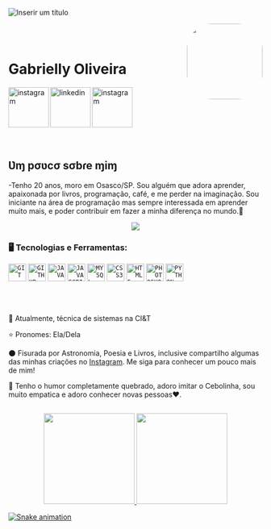 ![Inserir um título](https://user-images.githubusercontent.com/93413622/148422272-2d21eb15-2a46-468e-bc81-1dd1fe11bbce.png)

 <img align="right" height="150" style="border-radius:50px;" src= "https://user-images.githubusercontent.com/93413622/148433355-97933fc5-db4d-4e01-ae9f-e2879a7d5d21.gif">


</br>
</br>

<div dsplay="inline-block">
 
 <h1 align="left">Gabrielly Oliveira</h1>
 <a href="https://www.instagram.com/gabirosioliver/">
    <img align="left" width="80px" src="https://i.ibb.co/qkGSp1D/instagram.png" alt="instagram" style="vertical-align:top;">
  </a> 
  <a href="https://www.linkedin.com/in/gabriellymooliveira/">
    <img align="left" width="80px" src="https://i.ibb.co/RyZx12b/linkedin.png" alt="linkedin" style="vertical-align:top;">
  </a>
  <a href="https://www.instagram.com/ecrivain.alone/">
    <img width="80px" src="https://i.ibb.co/qkGSp1D/instagram.png" alt="instagram" style="vertical-align:top;">
  </a> 
</div>



</br>
</br>

## Ʋɱ pσʋcσ sσbɾe ɱiɱ

-Tenho 20 anos, moro em Osasco/SP. Sou alguém que adora aprender, apaixonada por livros, programação, café, e me perder na imaginação. Sou iniciante na área de programação mas sempre interessada em aprender muito mais, e poder contribuir em fazer a minha diferença no mundo.💙

<p align="center">
  <img src="https://c.tenor.com/VfBAVSmKaMoAAAAM/cebolinha-esse%C3%A9o-meu-jeitinho-cebolinha.gif">
</p>

### 🖥️ Tecnologias e Ferramentas: 
<code><img width="35px" src="https://cdn.jsdelivr.net/gh/devicons/devicon/icons/git/git-original.svg" title = "GIT"/></code>
<code><img width="35px" src="https://cdn.jsdelivr.net/gh/devicons/devicon/icons/github/github-original.svg" title = "GITHUB"/></code>
<code><img width="35px" src="https://cdn.jsdelivr.net/gh/devicons/devicon/icons/java/java-original.svg" title = "JAVA"/></code>
<code><img width="35px" src="https://cdn.jsdelivr.net/gh/devicons/devicon/icons/javascript/javascript-original.svg" title = "JAVASCRIPT"/></code>
<code><img width="35px" src="https://cdn.jsdelivr.net/gh/devicons/devicon/icons/mysql/mysql-original.svg" title = "MYSQL"/></code>
<code><img width="35px" src="https://cdn.jsdelivr.net/gh/devicons/devicon/icons/css3/css3-original-wordmark.svg" title = "CSS3"/></code>
<code><img width="35px" src="https://cdn.jsdelivr.net/gh/devicons/devicon/icons/html5/html5-original-wordmark.svg" title = "HTML5"/></code>
<code><img width="35px" src="https://cdn.jsdelivr.net/gh/devicons/devicon/icons/photoshop/photoshop-line.svg" title = "PHOTOSHOP"/></code>
<code><img width="35px" src="https://cdn.jsdelivr.net/gh/devicons/devicon/icons/python/python-plain.svg" title = "PYTHON"/></code>


</br>
</br>
<div display="inline-block">
 <p align="left"> 🌱 Atualmente, técnica de sistemas na CI&T</p>
 <p align="left"> ⭐ Pronomes: Ela/Dela</p>
 <p align="left"> 🌑 Fisurada por Astronomia, Poesia e Livros, inclusive compartilho algumas das minhas criações no <a href="https://www.instagram.com/ecrivain.alone/">Instagram</a>. Me siga para conhecer um pouco mais de mim!</p>
 <p align="left"> 🌻 Tenho o humor completamente quebrado, adoro imitar o Cebolinha, sou muito empatica e adoro conhecer novas pessoas❤️.</p>
</div>

##
<p align="center">
<a href="https://github.com/OliveiraGabsMaria">
  <img height="180em" src="https://github-readme-stats-eight-theta.vercel.app/api?username=OliveiraGabsMaria&show_icons=true&theme=algolia&include_all_commits=true&count_private=true"/>
  <img height="180em" src="https://github-readme-stats-eight-theta.vercel.app/api/top-langs/?username=OliveiraGabsMaria&layout=compact&langs_count=8&theme=algolia"/>

 ![Snake animation](https://github.com/OliveiraGabsMaria/OliveiraGabsMaria/blob/output/github-contribution-grid-snake.svg)
 </div>
